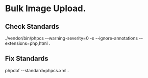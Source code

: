 Bulk Image Upload.
=================

## Check Standards

./vendor/bin/phpcs --warning-severity=0 -s --ignore-annotations --extensions=php,html .

## Fix Standards

phpcbf --standard=phpcs.xml .


